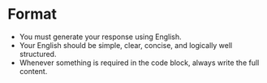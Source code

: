
# Format
- You must generate your response using English.
- Your English should be simple, clear, concise, and logically well structured.
- Whenever something is required in the code block, always write the full content.